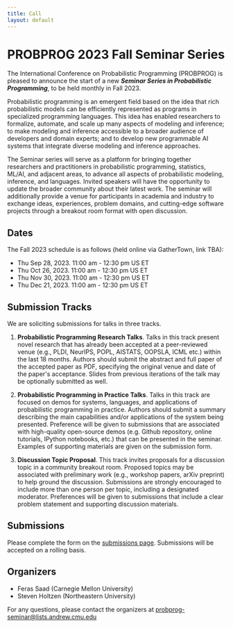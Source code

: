 ```yaml
---
title: Call
layout: default
---
```


# PROBPROG 2023 Fall Seminar Series

The International Conference on Probabilistic Programming (PROBPROG) is
pleased to announce the start of a new **_Seminar Series in Probabilistic
Programming_**, to be held monthly in Fall 2023.

Probabilistic programming is an emergent field based on the idea that rich
probabilistic models can be efficiently represented as programs in
specialized programming languages. This idea has enabled researchers to
formalize, automate, and scale up many aspects of modeling and inference;
to make modeling and inference accessible to a broader audience of
developers and domain experts; and to develop new programmable AI systems
that integrate diverse modeling and inference approaches.

The Seminar series will serve as a platform for bringing together
researchers and practitioners in probabilistic programming, statistics,
ML/AI, and adjacent areas, to advance all aspects of probabilistic
modeling, inference, and languages.  Invited speakers will have the
opportunity to update the broader community about their latest work.  The
seminar will additionally provide a venue for participants in academia and
industry to exchange ideas, experiences, problem domains, and cutting-edge
software projects through a breakout room format with open discussion.

## Dates

The Fall 2023 schedule is as follows (held online via GatherTown, link TBA):

- Thu Sep 28, 2023. 11:00 am - 12:30 pm US ET
- Thu Oct 26, 2023. 11:00 am - 12:30 pm US ET
- Thu Nov 30, 2023. 11:00 am - 12:30 pm US ET
- Thu Dec 21, 2023. 11:00 am - 12:30 pm US ET

## Submission Tracks

We are soliciting submissions for talks in three tracks.

1. **Probabilistic Programming Research Talks**.
Talks in this track present novel research that has already been accepted
at a peer-reviewed venue (e.g., PLDI, NeurIPS, POPL, AISTATS, OOPSLA, ICML
etc.) within the last 18 months.  Authors should submit the abstract and
full paper of the accepted paper as PDF, specifying the original venue and
date of the paper's acceptance. Slides from previous iterations of the talk
may be optionally submitted as well.

2. **Probabilistic Programming in Practice Talks**.
Talks in this track are focused on demos for systems, languages, and
applications of probabilistic programming in practice.  Authors should
submit a summary describing the main capabilities and/or applications of
the system being presented.  Preference will be given to submissions that
are associated with high-quality open-source demos (e.g. Github repository,
online tutorials, IPython notebooks, etc.) that can be presented in the
seminar. Examples of supporting materials are given on the submission form.

3. **Discussion Topic Proposal**.
This track invites proposals for a discussion topic in a community breakout
room.  Proposed topics may be associated with preliminary work (e.g.,
workshop papers, arXiv preprint) to help ground the discussion.
Submissions are strongly encouraged to include more than one person per
topic, including a designated moderator.  Preferences will be given to
submissions that include a clear problem statement and supporting
discussion materials.

## Submissions

Please complete the form on the [submissions page](/submit/).
Submissions will be accepted on a rolling basis.

## Organizers

- Feras Saad (Carnegie Mellon University)
- Steven Holtzen (Northeastern University)

For any questions, please contact the organizers at
<a href="mailto:probprog-seminar@lists.andrew.cmu.edu" target="_blank">probprog-seminar@lists.andrew.cmu.edu</a>
